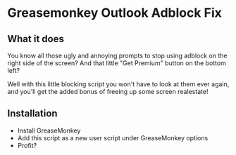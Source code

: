 # Greasemonkey Outlook Adblock Fix

## What it does
You know all those ugly and annoying prompts to stop using adblock on the right side of the screen?
And that little "Get Premium" button on the bottom left?

Well with this little blocking script you won't have to look at them ever again, and you'll get the added bonus of freeing up some 
screen realestate!

## Installation
* Install GreaseMonkey
* Add this script as a new user script under GreaseMonkey options
* Profit?
